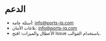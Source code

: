 # الدعم

- أسئلة عامة: info@ports-iq.com
- بلاغات الأمان: info@ports-iq.com
- الأعطال والميزات: افتح Issue باستخدام القوالب.
